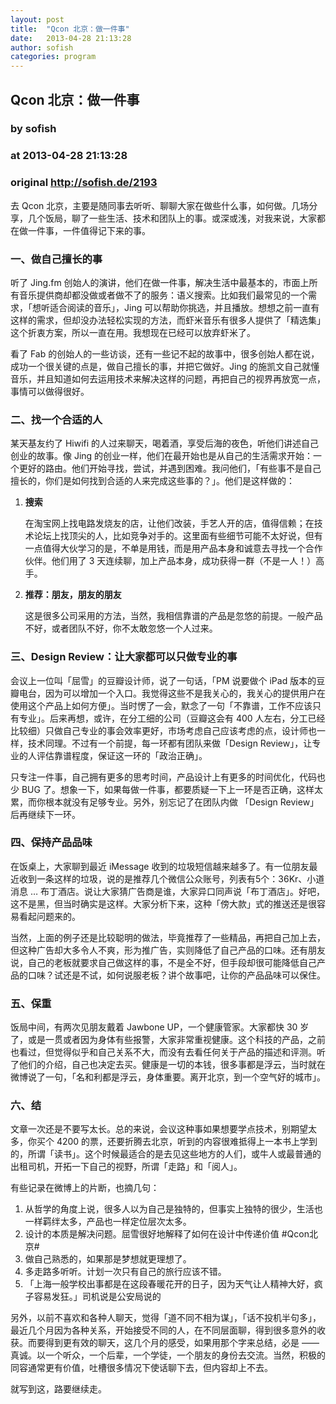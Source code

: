```yaml
---
layout: post
title:  "Qcon 北京：做一件事"
date:   2013-04-28 21:13:28
author: sofish
categories: program
---
```


## Qcon 北京：做一件事
### by sofish
### at 2013-04-28 21:13:28
### original <http://sofish.de/2193>

<p>去 Qcon 北京，主要是随同事去听听、聊聊大家在做些什么事，如何做。几场分享，几个饭局，聊了一些生活、技术和团队上的事。或深或浅，对我来说，大家都在做一件事，一件值得记下来的事。</p>
<h3>一、做自己擅长的事</h3>
<p>听了 Jing.fm 创始人的演讲，他们在做一件事，解决生活中最基本的，市面上所有音乐提供商却都没做或者做不了的服务：语义搜索。比如我们最常见的一个需求，「想听适合阅读的音乐」，Jing 可以帮助你挑选，并且播放。想想之前一直有这样的需求，但却没办法轻松实现的方法，而虾米音乐有很多人提供了「精选集」这个折衷方案，所以一直在用。我想现在已经可以放弃虾米了。</p>
<p>看了 Fab 的创始人的一些访谈，还有一些记不起的故事中，很多创始人都在说，成功一个很关键的点是，做自己擅长的事，并把它做好。Jing 的施凯文自己就懂音乐，并且知道如何去运用技术来解决这样的问题，再把自己的视界再放宽一点，事情可以做得很好。</p>
<h3>二、找一个合适的人</h3>
<p><span></span></p>
<p>某天基友约了 Hiwifi 的人过来聊天，喝着酒，享受后海的夜色，听他们讲述自己创业的故事。像 Jing 的创业一样，他们在最开始也是从自己的生活需求开始：一个更好的路由。他们开始寻找，尝试，并遇到困难。我问他们，「有些事不是自己擅长的，你们是如何找到合适的人来完成这些事的？」。他们是这样做的：</p>
<ol>
<li>
<p><strong>搜索</strong></p>
<p>在淘宝网上找电路发烧友的店，让他们改装，手艺人开的店，值得信赖；在技术论坛上找顶尖的人，比如竞争对手的。这里面有些细节可能不太好说，但有一点值得大伙学习的是，不单是用钱，而是用产品本身和诚意去寻找一个合作伙伴。他们用了 3 天连续聊，加上产品本身，成功获得一群（不是一人！）高手。</p>
</li>
<li>
<p><strong>推荐：朋友，朋友的朋友</strong></p>
<p>这是很多公司采用的方法，当然，我相信靠谱的产品是忽悠的前提。一般产品不好，或者团队不好，你不太敢忽悠一个人过来。</p>
</li>
</ol>
<h3>三、Design Review：让大家都可以只做专业的事</h3>
<p>会议上一位叫「屈雪」的豆瓣设计师，说了一句话，「PM 说要做个 iPad 版本的豆瓣电台，因为可以增加一个入口。我觉得这些不是我关心的，我关心的提供用户在使用这个产品上如何方便」。当时愣了一会，默念了一句「不靠谱，工作不应该只有专业」。后来再想，或许，在分工细的公司（豆瓣这会有 400 人左右，分工已经比较细）只做自己专业的事会效率更好，市场考虑自己应该考虑的点，设计师也一样，技术同理。不过有一个前提，每一环都有团队来做「Design Review」，让专业的人评估靠谱程度，保证这一环的「政治正确」。</p>
<p>只专注一件事，自己拥有更多的思考时间，产品设计上有更多的时间优化，代码也少 BUG 了。想象一下，如果每做一件事，都要质疑一下上一环是否正确，这样太累，而你根本就没有足够专业。另外，别忘记了在团队内做 「Design Review」后再继续下一环。</p>
<h3>四、保持产品品味</h3>
<p>在饭桌上，大家聊到最近 iMessage 收到的垃圾短信越来越多了。有一位朋友最近收到一条这样的垃圾，说的是推荐几个微信公众账号，列表有5个：36Kr、小道消息 … 布丁酒店。说让大家猜广告商是谁，大家异口同声说「布丁酒店」。好吧，这不是黑，但当时确实是这样。大家分析下来，这种「傍大款」式的推送还是很容易看起问题来的。</p>
<p>当然，上面的例子还是比较聪明的做法，毕竟推荐了一些精品，再把自己加上去，但这种广告却大多令人不爽，形为推广告，实则降低了自己产品的口味。还有朋友说，自己的老板就要求自己做这样的事，不是全不好，但手段却很可能降低自己产品的口味？试还是不试，如何说服老板？讲个故事吧，让你的产品品味可以保住。 </p>
<h3>五、保重</h3>
<p>饭局中间，有两次见朋友戴着 Jawbone UP，一个健康管家。大家都快 30 岁了，或是一贯或者因为身体有些报警，大家非常重视健康。这个科技的产品，之前也看过，但觉得似乎和自己关系不大，而没有去看任何关于产品的描述和评测。听了他们的介绍，自己也决定去买。健康是一切的本钱，很多事都是浮云，当时就在微博说了一句，「名和利都是浮云，身体重要。离开北京，到一个空气好的城市」。</p>
<h3>六、结</h3>
<p>文章一次还是不要写太长。总的来说，会议这种事如果想要学点技术，别期望太多，你买个 4200 的票，还要折腾去北京，听到的内容很难抵得上一本书上学到的，所谓「读书」。这个时候最适合的是去见这些地方的人们，或牛人或最普通的出租司机，开拓一下自己的视野，所谓「走路」和「阅人」。</p>
<p>有些记录在微博上的片断，也摘几句：</p>
<ol>
<li>从哲学的角度上说，很多人以为自己是独特的，但事实上独特的很少，生活也一样羁绊太多，产品也一样定位层次太多。</li>
<li>设计的本质是解决问题。屈雪很好地解释了如何在设计中传递价值 #Qcon北京#</li>
<li>做自己熟悉的，如果那是梦想就更理想了。</li>
<li>多走路多听听。计划一次只有自己的旅行应该不错。</li>
<li>「上海一般学校出事都是在这段春暖花开的日子，因为天气让人精神大好，疯子容易发狂。」司机说是公安局说的 </li>
</ol>
<p>另外，以前不喜欢和各种人聊天，觉得「道不同不相为谋」，「话不投机半句多」，最近几个月因为各种关系，开始接受不同的人，在不同层面聊，得到很多意外的收获。而要得到更有效的聊天，这几个月的感受，如果用那个字来总结，必是 —— 真诚。以一个听众，一个后辈，一个学徒，一个朋友的身份去交流。当然，积极的同容通常更有价值，吐槽很多情况下使话聊下去，但内容却上不去。</p>
<p>就写到这，路要继续走。</p>